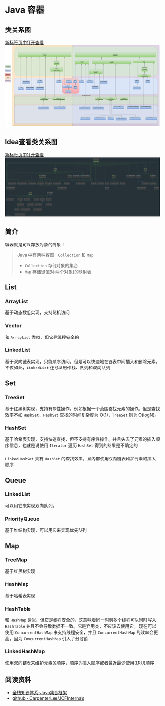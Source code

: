 # Java 容器

## 类关系图

[新标签页中打开查看](../../imgs/Collection结构体系.png ':ignore')
![Collection结构体系](../../imgs/Collection结构体系.png)

## Idea查看类关系图

[新标签页中打开查看](../../imgs/Collection.png ':ignore')
![Collection](../../imgs/Collection.png)

## 简介

容器就是可以存放对象的对象！  

> Java 中有两种容器，`Collection` 和 `Map`  
> - `Collection` 存储对象的集合
> - `Map` 存储键值对(两个对象)的映射表
 
## List
 
### ArrayList

基于动态数组实现，支持随机访问

### Vector

 和 `ArrayList` 类似，但它是线程安全的

### LinkedList

基于双向链表实现，只能顺序访问，但是可以快速地在链表中间插入和删除元素。不仅如此，`LinkedList` 还可以用作栈、队列和双向队列

## Set

### TreeSet 

基于红黑树实现，支持有序性操作，例如根据一个范围查找元素的操作。但是查找效率不如 `HashSet`，`HashSet` 查找的时间复杂度为 O(1)，`TreeSet` 则为 O(logN)。

### HashSet 

基于哈希表实现，支持快速查找，但不支持有序性操作。并且失去了元素的插入顺序信息，也就是说使用 `Iterator` 遍历 `HashSet` 得到的结果是不确定的

### 

`LinkedHashSet` 具有 `HashSet` 的查找效率，且内部使用双向链表维护元素的插入顺序
 
## Queue
 
### LinkedList

可以用它来实现双向队列。
 
### PriorityQueue

 基于堆结构实现，可以用它来实现优先队列
 
## Map

### TreeMap 

基于红黑树实现

### HashMap 

基于哈希表实现

### HashTable 

和 `HashMap` 类似，但它是线程安全的，这意味着同一时刻多个线程可以同时写入 `HashTable` 并且不会导致数据不一致。它是弃用类，不应该去使用它。
现在可以使用 `ConcurrentHashMap` 来支持线程安全，并且 `ConcurrentHashMap` 的效率会更高，因为 `ConcurrentHashMap` 引入了分段锁

### LinkedHashMap

使用双向链表来维护元素的顺序，顺序为插入顺序或者最近最少使用(LRU)顺序

## 阅读资料

- [全栈知识体系-Java集合框架](https://www.pdai.tech/md/java/collection/java-collection-all.html)
- [github - CarpenterLee/JCFInternals](https://github.com/CarpenterLee/JCFInternals)
